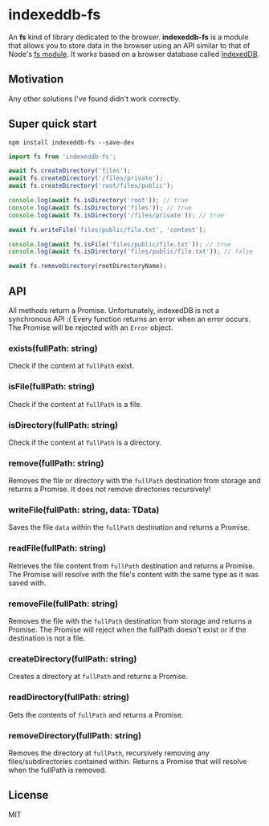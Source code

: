 # indexeddb-fs

An **fs** kind of library dedicated to the browser. **indexeddb-fs** is a module that allows you to store data in the browser using an API similar to that of Node's [fs module](http://nodejs.org/api/fs.html). It works based on a browser database called [IndexedDB](http://www.w3.org/TR/IndexedDB/).

## Motivation

Any other solutions I've found didn't work correctly.

## Super quick start

```shell
npm install indexeddb-fs --save-dev
```

```js
import fs from 'indexeddb-fs';

await fs.createDirectory('files');
await fs.createDirectory('/files/private');
await fs.createDirectory('root/files/public');

console.log(await fs.isDirectory('root')); // true
console.log(await fs.isDirectory('files')); // true
console.log(await fs.isDirectory('/files/private')); // true

await fs.writeFile('files/public/file.txt', 'content');

console.log(await fs.isFile('files/public/file.txt')); // true
console.log(await fs.isDirectory('files/public/file.txt')); // false

await fs.removeDirectory(rootDirectoryName);
```

## API

All methods return a Promise. Unfortunately, indexedDB is not a synchronous API :(
Every function returns an error when an error occurs. The Promise will be rejected with an `Error` object.

### exists(fullPath: string)

Check if the content at `fullPath` exist.

### isFile(fullPath: string)

Check if the content at `fullPath` is a file.

### isDirectory(fullPath: string)

Check if the content at `fullPath` is a directory.

### remove(fullPath: string)

Removes the file or directory with the `fullPath` destination from storage and returns a Promise. It does not remove directories recursively!

### writeFile(fullPath: string, data: TData)

Saves the file `data` within the `fullPath` destination and returns a Promise.

### readFile(fullPath: string)

Retrieves the file content from `fullPath` destination and returns a Promise. The Promise will resolve with the file's content with the same type as it was saved with.

### removeFile(fullPath: string)

Removes the file with the `fullPath` destination from storage and returns a Promise. The Promise will reject when the fullPath doesn't exist or if the destination is not a file.

### createDirectory(fullPath: string)

Creates a directory at `fullPath` and returns a Promise.

### readDirectory(fullPath: string)

Gets the contents of `fullPath` and returns a Promise.

### removeDirectory(fullPath: string)

Removes the directory at `fullPath`, recursively removing any files/subdirectories contained within. Returns a Promise that will resolve when the fullPath is removed.

## License

MIT
